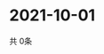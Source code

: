 # 2021-10-01
  共 0条

  <!-- BEGIN -->
  <!-- 最后更新时间Fri Oct 01 2021 11:02:35 GMT+0000 (Coordinated Universal Time) -->
  
  <!-- END -->
  
  